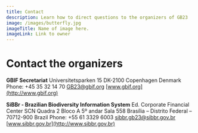 ```yaml
---
title: Contact
description: Learn how to direct questions to the organizers of GB23  
image: /images/butterfly.jpg
imageTitle: Name of image here.
imageLink: Link to owner
---
```


# Contact the organizers

**GBIF Secretariat**
Universitetsparken 15
DK-2100 Copenhagen
Denmark
Phone: +45 35 32 14 70
[GB23@gbif.org](mailto:GB23@gbif.org)
[www.gbif.org](http://www.gbif.org)

**SiBBr - Brazilian Biodiversity Information System**
Ed. Corporate Financial Center
SCN Quadra 2 Bloco A 5º andar Sala 558
Brasília – Distrito Federal – 70712-900
Brazil
Phone: +55 61 3329 6003
[sibbr.gb23@sibbr.gov.br](mailto:sibbr.gb23@sibbr.gov.br)
[www.sibbr.gov.br](http://www.sibbr.gov.br)

